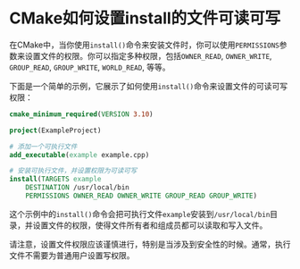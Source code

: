 # CMake如何设置install的文件可读可写

在CMake中，当你使用`install()`命令来安装文件时，你可以使用`PERMISSIONS`参数来设置文件的权限。你可以指定多种权限，包括`OWNER_READ`, `OWNER_WRITE`, `GROUP_READ`, `GROUP_WRITE`, `WORLD_READ`, 等等。

下面是一个简单的示例，它展示了如何使用`install()`命令来设置文件的可读可写权限：

```cmake
cmake_minimum_required(VERSION 3.10)

project(ExampleProject)

# 添加一个可执行文件
add_executable(example example.cpp)

# 安装可执行文件，并设置权限为可读可写
install(TARGETS example
    DESTINATION /usr/local/bin
    PERMISSIONS OWNER_READ OWNER_WRITE GROUP_READ GROUP_WRITE)
```

这个示例中的`install()`命令会把可执行文件`example`安装到`/usr/local/bin`目录，并设置文件的权限，使得文件所有者和组成员都可以读取和写入文件。

请注意，设置文件权限应该谨慎进行，特别是当涉及到安全性的时候。通常，执行文件不需要为普通用户设置写权限。
